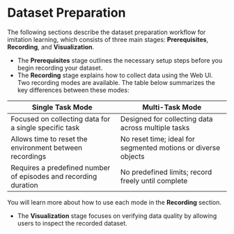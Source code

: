 # Dataset Preparation

The following sections describe the dataset preparation workflow for imitation learning, which consists of three main stages: **Prerequisites**, **Recording**, and **Visualization**.

- The **Prerequisites** stage outlines the necessary setup steps before you begin recording your dataset.  
- The **Recording** stage explains how to collect data using the Web UI.  
  Two recording modes are available. The table below summarizes the key differences between these modes:

<table>
  <thead>
    <tr>
      <th style="width: 50%;">Single Task Mode</th>
      <th style="width: 50%;">Multi-Task Mode</th>
    </tr>
  </thead>
  <tbody>
    <tr>
      <td>Focused on collecting data for a single specific task</td>
      <td>Designed for collecting data across multiple tasks</td>
    </tr>
    <tr>
      <td>Allows time to reset the environment between recordings</td>
      <td>No reset time; ideal for segmented motions or diverse objects</td>
    </tr>
    <tr>
      <td>Requires a predefined number of episodes and recording duration</td>
      <td>No predefined limits; record freely until complete</td>
    </tr>
  </tbody>
</table>

You will learn more about how to use each mode in the **Recording** section.

- The **Visualization** stage focuses on verifying data quality by allowing users to inspect the recorded dataset.
